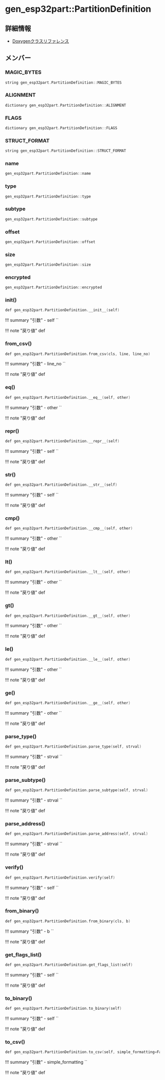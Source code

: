 # gen_esp32part::PartitionDefinition



## 詳細情報

- [Doxygenクラスリファレンス](https://lang-ship.com/reference/ESP32/latest/classgen__esp32part_1_1_partition_definition.html)

## メンバー

###  MAGIC_BYTES

```c
string gen_esp32part.PartitionDefinition::MAGIC_BYTES
```


###  ALIGNMENT

```c
dictionary gen_esp32part.PartitionDefinition::ALIGNMENT
```


###  FLAGS

```c
dictionary gen_esp32part.PartitionDefinition::FLAGS
```


###  STRUCT_FORMAT

```c
string gen_esp32part.PartitionDefinition::STRUCT_FORMAT
```


###  name

```c
gen_esp32part.PartitionDefinition::name
```


###  type

```c
gen_esp32part.PartitionDefinition::type
```


###  subtype

```c
gen_esp32part.PartitionDefinition::subtype
```


###  offset

```c
gen_esp32part.PartitionDefinition::offset
```


###  size

```c
gen_esp32part.PartitionDefinition::size
```


###  encrypted

```c
gen_esp32part.PartitionDefinition::encrypted
```


### __init__()



```c
def gen_esp32part.PartitionDefinition.__init__(self)
```

!!! summary "引数"
	- self `` 

!!! note "戻り値"
	def



### from_csv()


 
```c
def gen_esp32part.PartitionDefinition.from_csv(cls, line, line_no)
```

!!! summary "引数"
	- line_no `` 

!!! note "戻り値"
	def



### __eq__()



```c
def gen_esp32part.PartitionDefinition.__eq__(self, other)
```

!!! summary "引数"
	- other `` 

!!! note "戻り値"
	def



### __repr__()



```c
def gen_esp32part.PartitionDefinition.__repr__(self)
```

!!! summary "引数"
	- self `` 

!!! note "戻り値"
	def



### __str__()



```c
def gen_esp32part.PartitionDefinition.__str__(self)
```

!!! summary "引数"
	- self `` 

!!! note "戻り値"
	def



### __cmp__()



```c
def gen_esp32part.PartitionDefinition.__cmp__(self, other)
```

!!! summary "引数"
	- other `` 

!!! note "戻り値"
	def



### __lt__()



```c
def gen_esp32part.PartitionDefinition.__lt__(self, other)
```

!!! summary "引数"
	- other `` 

!!! note "戻り値"
	def



### __gt__()



```c
def gen_esp32part.PartitionDefinition.__gt__(self, other)
```

!!! summary "引数"
	- other `` 

!!! note "戻り値"
	def



### __le__()



```c
def gen_esp32part.PartitionDefinition.__le__(self, other)
```

!!! summary "引数"
	- other `` 

!!! note "戻り値"
	def



### __ge__()



```c
def gen_esp32part.PartitionDefinition.__ge__(self, other)
```

!!! summary "引数"
	- other `` 

!!! note "戻り値"
	def



### parse_type()



```c
def gen_esp32part.PartitionDefinition.parse_type(self, strval)
```

!!! summary "引数"
	- strval `` 

!!! note "戻り値"
	def



### parse_subtype()



```c
def gen_esp32part.PartitionDefinition.parse_subtype(self, strval)
```

!!! summary "引数"
	- strval `` 

!!! note "戻り値"
	def



### parse_address()



```c
def gen_esp32part.PartitionDefinition.parse_address(self, strval)
```

!!! summary "引数"
	- strval `` 

!!! note "戻り値"
	def



### verify()



```c
def gen_esp32part.PartitionDefinition.verify(self)
```

!!! summary "引数"
	- self `` 

!!! note "戻り値"
	def



### from_binary()



```c
def gen_esp32part.PartitionDefinition.from_binary(cls, b)
```

!!! summary "引数"
	- b `` 

!!! note "戻り値"
	def



### get_flags_list()



```c
def gen_esp32part.PartitionDefinition.get_flags_list(self)
```

!!! summary "引数"
	- self `` 

!!! note "戻り値"
	def



### to_binary()



```c
def gen_esp32part.PartitionDefinition.to_binary(self)
```

!!! summary "引数"
	- self `` 

!!! note "戻り値"
	def



### to_csv()



```c
def gen_esp32part.PartitionDefinition.to_csv(self, simple_formatting=False)
```

!!! summary "引数"
	- simple_formatting `` 

!!! note "戻り値"
	def



